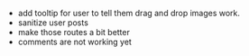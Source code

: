 <!-- - make submit post feature -->
<!-- - add login avatar instead of signup/login for logined users -->
<!-- - add sessions -->
<!-- - add rich text editor for writing posts -->
<!-- - make a dropdown to login avatar which shows logout, write post, etc.. -->

- add tooltip for user to tell them drag and drop images work.
- sanitize user posts
- make those routes a bit better
- comments are not working yet

